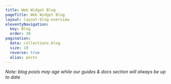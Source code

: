 ```yaml
---
title: Web Widget Blog
pageTitle: Web Widget Blog
layout: layout-blog-overview
eleventyNavigation:
  key: Blog
  order: 30
pagination:
  data: collections.blog
  size: 10
  reverse: true
  alias: posts
---
```


_Note: blog posts may age while our guides & docs section will always be up to date_
